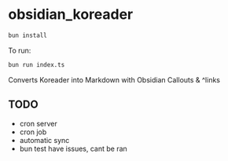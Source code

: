 # obsidian_koreader

```bash
bun install
```

To run:

```bash
bun run index.ts
```
Converts Koreader into Markdown with Obsidian Callouts & ^links

## TODO
- cron server
- cron job
- automatic sync
- bun test have issues, cant be ran

